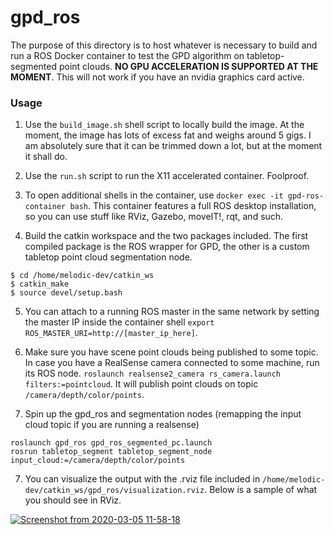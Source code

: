 # gpd_ros

The purpose of this directory is to host whatever is necessary to build and run a ROS Docker container to test the GPD algorithm on tabletop-segmented point clouds. **NO GPU ACCELERATION IS SUPPORTED AT THE MOMENT**. This will not work if you have an nvidia graphics card active.

### Usage

1. Use the `build_image.sh` shell script to locally build the image. At the moment, the image has lots of excess fat and weighs around 5 gigs. I am absolutely sure that it can be trimmed down a lot, but at the moment it shall do.

2. Use the `run.sh` script to run the X11 accelerated container. Foolproof.

3. To open additional shells in the container, use `docker exec -it gpd-ros-container bash`. This container features a full ROS desktop installation, so you can use stuff like RViz, Gazebo, moveIT!, rqt, and such.

4. Build the catkin workspace and the two packages included. The first compiled package is the ROS wrapper for GPD, the other is a custom tabletop point cloud segmentation node.
```
$ cd /home/melodic-dev/catkin_ws
$ catkin_make
$ source devel/setup.bash
```
5. You can attach to a running ROS master in the same network by setting the master IP inside the container shell `export ROS_MASTER_URI=http://[master_ip_here]`.

6. Make sure you have scene point clouds being published to some topic. In case you have a RealSense camera connected to some machine, run its ROS node. `roslaunch realsense2_camera rs_camera.launch filters:=pointcloud`. It will publish point clouds on topic `/camera/depth/color/points`.

6. Spin up the gpd_ros and segmentation nodes (remapping the input cloud topic if you are running a realsense)
```
roslaunch gpd_ros gpd_ros_segmented_pc.launch
rosrun tabletop_segment tabletop_segment_node input_cloud:=/camera/depth/color/points
```
7. You can visualize the output with the .rviz file included in `/home/melodic-dev/catkin_ws/gpd_ros/visualization.rviz`. Below is a sample of what you should see in RViz.

[![Screenshot from 2020-03-05 11-58-18](https://user-images.githubusercontent.com/33027628/75975712-4f536100-5ed9-11ea-92c1-0c6036415d3d.png)](https://www.youtube.com/watch?v=ZrfUKIUpgSA)
